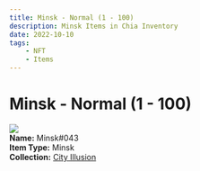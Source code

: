 ```yaml
---
title: Minsk - Normal (1 - 100)
description: Minsk Items in Chia Inventory
date: 2022-10-10
tags:
    - NFT
    - Items
---
```


# Minsk - Normal (1 - 100)
<div class="item_thumbnail">
<img loading="lazy" src="https://xns2e6bwz3imgjfzdfki7jvvsz6a4dylsf2mp3krwh3ovxwa4rrq.arweave.net/u2WieDbO0MMkuRlUj6a1lnwODwuRdMftUbH26t7A5GM"><br/>
<div><strong>Name:</strong> Minsk#043</div>
<div><strong>Item Type:</strong> Minsk</div>
<div><strong>Collection:</strong> <a href="https://www.spacescan.io/xch/nft/collection/col1lend2dcn558km4wcwta4xnkfv3xpcmlp9kyt0m909emvfxechlyqdl5ndg">City Illusion</a></div>
</div>

